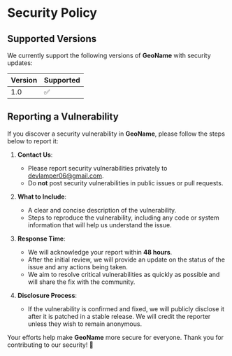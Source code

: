 # Security Policy

## Supported Versions

We currently support the following versions of **GeoName** with security updates:

| Version | Supported          |
| ------- | ------------------ |
| 1.0     | :white_check_mark: |

## Reporting a Vulnerability

If you discover a security vulnerability in **GeoName**, please follow the steps below to report it:

1. **Contact Us**:  
   - Please report security vulnerabilities privately to [devlamper06@gmail.com](mailto:devlamper06@gmail.com).
   - Do **not** post security vulnerabilities in public issues or pull requests.

2. **What to Include**:  
   - A clear and concise description of the vulnerability.
   - Steps to reproduce the vulnerability, including any code or system information that will help us understand the issue.

3. **Response Time**:  
   - We will acknowledge your report within **48 hours**.
   - After the initial review, we will provide an update on the status of the issue and any actions being taken.
   - We aim to resolve critical vulnerabilities as quickly as possible and will share the fix with the community.

4. **Disclosure Process**:  
   - If the vulnerability is confirmed and fixed, we will publicly disclose it after it is patched in a stable release. We will credit the reporter unless they wish to remain anonymous.

Your efforts help make **GeoName** more secure for everyone. Thank you for contributing to our security! 🚀
